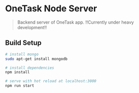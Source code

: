 # OneTask Node Server

> Backend server of OneTask app. !!Currently under heavy development!!

## Build Setup

``` bash
# install mongo
sudo apt-get install mongodb

# install dependencies
npm install

# serve with hot reload at localhost:3000
npm run start
